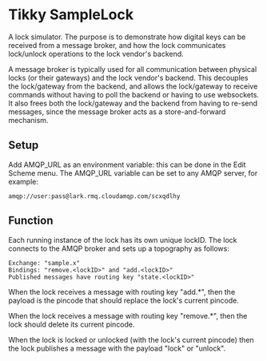 # Tikky SampleLock

A lock simulator. The purpose is to demonstrate how digital keys can be received from a message broker, and how the lock communicates lock/unlock operations to the lock vendor's backend.

A message broker is typically used for all communication between physical locks (or their gateways) and the lock vendor's backend. This decouples the lock/gateway from the backend, and allows the lock/gateway to receive commands without having to poll the backend or having to use websockets. It also frees both the lock/gateway and the backend from having to re-send messages, since the message broker acts as a store-and-forward mechanism.

## Setup

Add AMQP_URL as an environment variable: this can be done in the Edit Scheme menu. The AMQP_URL variable can be set to any AMQP server, for example:

    amqp://user:pass@lark.rmq.cloudamqp.com/scxqdlhy

## Function
Each running instance of the lock has its own unique lockID. The lock connects to the AMQP broker and sets up a topography as follows:

    Exchange: "sample.x"
    Bindings: "remove.<lockID>" and "add.<lockID>"
    Published messages have routing key "state.<lockID>"

When the lock receives a message with routing key "add.*", then the payload is the pincode that should replace the lock's current pincode.

When the lock receives a message with routing key "remove.*", then the lock should delete its current pincode.

When the lock is locked or unlocked (with the lock's current pincode) then the lock publishes a message with the payload "lock" or "unlock".